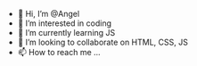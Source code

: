 - 👋 Hi, I’m @Angel
- 👀 I’m interested in coding
- 🌱 I’m currently learning JS
- 💞️ I’m looking to collaborate on HTML, CSS, JS
- 📫 How to reach me ...

<!---
Huck8/Huck8 is a ✨ special ✨ repository because its `README.md` (this file) appears on your GitHub profile.
You can click the Preview link to take a look at your changes.
--->
